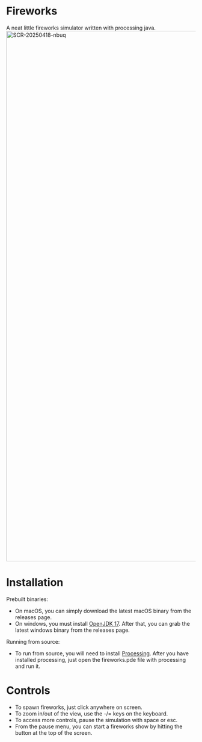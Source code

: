 # Fireworks
A neat little fireworks simulator written with processing java.
<img width="1409" alt="SCR-20250418-nbuq" src="https://github.com/user-attachments/assets/6c114807-b9cc-482d-8f5b-0fb341b0a820" />
# Installation
Prebuilt binaries:
- On macOS, you can simply download the latest macOS binary from the releases page.
- On windows, you must install <a href="https://adoptium.net/">OpenJDK 17</a>. After that, you can grab the latest windows binary from the releases page.

Running from source:
- To run from source, you will need to install <a href="https://processing.org/download">Processing</a>. After you have installed processing, just open the fireworks.pde file with processing and run it.

# Controls
- To spawn fireworks, just click anywhere on screen.
- To zoom in/out of the view, use the -/= keys on the keyboard.
- To access more controls, pause the simulation with space or esc.
- From the pause menu, you can start a fireworks show by hitting the button at the top of the screen.

